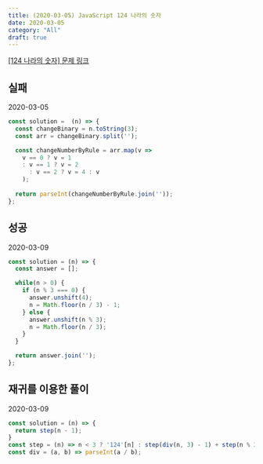 ```yaml
---
title: (2020-03-05) JavaScript 124 나라의 숫자
date: 2020-03-05
category: "All"
draft: true
---
```


[[124 나라의 숫자] 문제 링크](https://programmers.co.kr/learn/courses/30/lessons/12899)

## 실패

2020-03-05

```javascript
const solution =  (n) => {  
  const changeBinary = n.toString(3);
  const arr = changeBinary.split('');

  const changeNumberByRule = arr.map(v =>
    v == 0 ? v = 1
    : v == 1 ? v = 2
      : v == 2 ? v = 4 : v
    );
  
  return parseInt(changeNumberByRule.join(''));
};
```

## 성공

2020-03-09

```javascript
const solution = (n) => {
  const answer = [];

  while(n > 0) {
    if (n % 3 === 0) {
      answer.unshift(4);
      n = Math.floor(n / 3) - 1;
    } else {
      answer.unshift(n % 3);
      n = Math.floor(n / 3);
    }
  }

  return answer.join('');
};
```

## 재귀를 이용한 풀이

2020-03-09

```javascript
const solution = (n) => {
  return step(n - 1);
}
const step = (n) => n < 3 ? '124'[n] : step(div(n, 3) - 1) + step(n % 3);
const div = (a, b) => parseInt(a / b);
```
